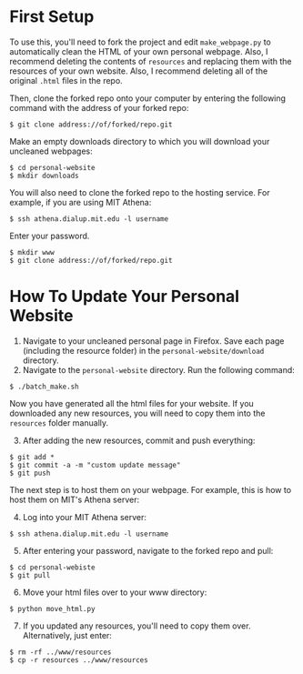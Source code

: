 # First Setup
To use this, you'll need to fork the project and edit `make_webpage.py` to automatically clean the HTML of your own personal webpage. Also, I recommend deleting the contents of `resources` and replacing them with the resources of your own website. Also, I recommend deleting all of the original `.html` files in the repo.

Then, clone the forked repo onto your computer by entering the following command with the address of your forked repo:
```
$ git clone address://of/forked/repo.git
```
Make an empty downloads directory to which you will download your uncleaned webpages:
```
$ cd personal-website
$ mkdir downloads
```

You will also need to clone the forked repo to the hosting service. For example, if you are using MIT Athena:
```
$ ssh athena.dialup.mit.edu -l username
```
Enter your password.
```
$ mkdir www
$ git clone address://of/forked/repo.git
```

# How To Update Your Personal Website
1. Navigate to your uncleaned personal page in Firefox. Save each page (including the resource folder) in the `personal-website/download` directory.
2. Navigate to the `personal-website` directory. Run the following command:
```
$ ./batch_make.sh
```
Now you have generated all the html files for your website. If you downloaded any new resources, you will need to copy them into the `resources` folder manually.

3. After adding the new resources, commit and push everything:
```
$ git add *
$ git commit -a -m "custom update message"
$ git push
```

The next step is to host them on your webpage. For example, this is how to host them on MIT's Athena server:

4. Log into your MIT Athena server:
```
$ ssh athena.dialup.mit.edu -l username
```
5. After entering your password, navigate to the forked repo and pull:
```
$ cd personal-webiste
$ git pull
```
6. Move your html files over to your www directory:
```
$ python move_html.py
```
7. If you updated any resources, you'll need to copy them over. Alternatively, just enter:
```
$ rm -rf ../www/resources
$ cp -r resources ../www/resources
```
